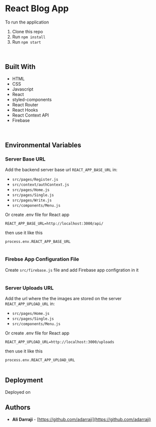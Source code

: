 # React Blog App

To run the application

1. Clone this repo
2. Run `npm install`
3. Run `npm start`
<br/>

## Built With

* HTML
* CSS
* Javascript
* React
* styled-components
* React Router
* React Hooks
* React Context API 
* Firebase
<br/>

## Environmental Variables

### Server Base URL

Add the backend server base url `REACT_APP_BASE_URL` in:

* `src/pages/Register.js`
* `src/context/authContext.js`
* `src/pages/Home.js`
* `src/pages/Single.js`
* `src/pages/Write.js`
* `src/components/Menu.js`

Or create .env file for React app

`REACT_APP_BASE_URL=http://localhost:3000/api/` 

then use it like this

 `process.env.REACT_APP_BASE_URL`
<br/>
<br/>


### Firebse App Configuration File

Create `src/firebase.js` file and add Firebase app configration in it
<br/>
<br/>

### Server Uploads URL

Add the url where the the images are stored on the server `REACT_APP_UPLOAD_URL` in:

* `src/pages/Home.js`
* `src/pages/Single.js`
* `src/components/Menu.js`

Or create .env file for React app

`REACT_APP_UPLOAD_URL=http://localhost:3000/uploads`

then use it like this

`process.env.REACT_APP_UPLOAD_URL`
<br/>
<br/>

## Deployment
Deployed on 


## Authors

- **Ali Darraji** - [https://github.com/adarraji](https://github.com/adarraji)
